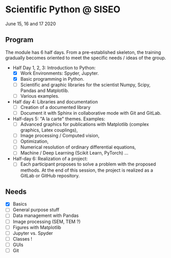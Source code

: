 # Scientific Python @ SISEO
June 15, 16 and 17 2020

## Program
The module has 6 half days. From a pre-established skeleton, the training gradually becomes oriented to meet the specific needs / ideas of the group.

- Half Day 1, 2, 3: Introduction to Python:
    - [x] Work Environments: Spyder, Jupyter.
    - [x] Basic programming in Python.
    - [ ] Scientific and graphic libraries for the scientist Numpy, Scipy, Pandas and Matplotlib.
    - [ ] Various examples.
- Half day 4: Libraries and documentation
    - [ ] Creation of a documented library
    - [ ] Document it with Sphinx in collaborative mode with Git and GitLab.
- Half-days 5:  "A la carte" themes. Examples:
    - [ ] Advanced graphics for publications with Matplotlib (complex graphics, Latex couplings),
    - [ ] Image processing / Computed vision,
    - [ ] Optimization,
    - [ ] Numerical resolution of ordinary differential equations,
    - [ ] Machine / Deep Learning (Scikit Learn, PyTorch) …
- Half-day 6: Realization of a project:
    - [ ] Each participant proposes to solve a problem with the proposed methods. At the end of this session, the project is realized as a GitLab or GitHub repository.

## Needs

- [x] Basics
- [ ] General purpose stuff
- [ ] Data management with Pandas
- [ ] Image processing (SEM, TEM ?)
- [ ] Figures with Matplotlib
- [ ] Jupyter vs. Spyder
- [ ] Classes !
- [ ] GUIs
- [ ] Git

